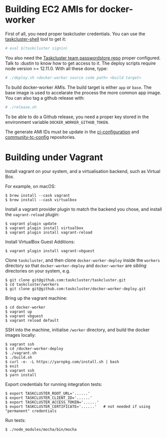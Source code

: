 Building EC2 AMIs for docker-worker
===================================

First of all, you need proper taskcluster credentials. You can use the
[taskcluster-shell](https://github.com/taskcluster/taskcluster/clients/client-shell)
tool to get it:
```sh
# eval $(taskcluster signin)
```
You also need the
[Taskcluster team passwordstore repo](https://github.com/taskcluster/passwordstore-garbage)
proper configured. Talk to :dustin to know how to get access to it.
The deploy scripts require node version >= 12.11.0.
With all these done, type:
```sh
# ./deploy.sh <docker-worker source code path> <build target>
```
To build docker-worker AMIs. The build target is either `app` or `base`. The base image
is used to accelarate the process the more common app image. You can also tag a github
release with:

```sh
# ./release.sh
```

To be able to do a Github release, you need a proper key stored in the environment
variable `DOCKER_WORKER_GITHUB_TOKEN`.

The generate AMI IDs must be update in the
[ci-configuration](https://hg.mozilla.org/ci/ci-configuration/)
and [community-tc-config](https://github.com/mozilla/community-tc-config) repositories.


Building under Vagrant
======================

Install vagrant on your system, and a virtualisation backend, such as Virtual Box.

For example, on macOS:

```
$ brew install --cask vagrant
$ brew install --cask virtualbox
```

Install a vagrant provider plugin to match the backend you chose, and install the `vagrant-reload` plugin:

```
$ vagrant plugin update
$ vagrant plugin install virtualbox
$ vagrant plugin install vagrant-reload
```

Install VirtualBox Guest Additions:

```
$ vagrant plugin install vagrant-vbguest
```

Clone `taskcluster`, and then clone `docker-worker-deploy` inside the `workers`
directory so that `docker-worker-deploy` and `docker-worker` are _sibling_
directories on your system, e.g.

```
$ git clone git@github.com:taskcluster/taskcluster.git
$ cd taskcluster/workers
$ git clone git@github.com:taskcluster/docker-worker-deploy.git
```

Bring up the vagrant machine:

```
$ cd docker-worker
$ vagrant up
$ vagrant vbguest
$ vagrant reload default
```

SSH into the machine, initialise `/worker` directory, and build the docker images locally:

```
$ vagrant ssh
$ cd /docker-worker-deploy
$ ./vagrant.sh
$ ./build.sh
$ curl -o- -L https://yarnpkg.com/install.sh | bash
$ exit
$ vagrant ssh
$ yarn install
```

Export credentials for running integration tests:

```
$ export TASKCLUSTER_ROOT_URL='......'
$ export TASKCLUSTER_CLIENT_ID='......'
$ export TASKCLUSTER_ACCESS_TOKEN='......'
$ export TASKCLUSTER_CERTIFICATE='......'   # not needed if using "permanent" credentials
```

Run tests:

```
$ ./node_modules/mocha/bin/mocha
```
